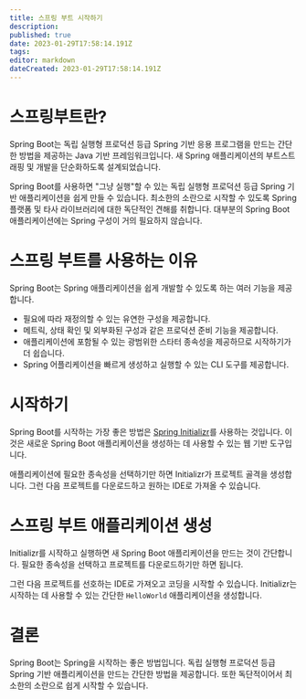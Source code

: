 ```yaml
---
title: 스프링 부트 시작하기
description: 
published: true
date: 2023-01-29T17:58:14.191Z
tags: 
editor: markdown
dateCreated: 2023-01-29T17:58:14.191Z
---
```



# 스프링부트란?

Spring Boot는 독립 실행형 프로덕션 등급 Spring 기반 응용 프로그램을 만드는 간단한 방법을 제공하는 Java 기반 프레임워크입니다. 새 Spring 애플리케이션의 부트스트래핑 및 개발을 단순화하도록 설계되었습니다.

Spring Boot를 사용하면 "그냥 실행"할 수 있는 독립 실행형 프로덕션 등급 Spring 기반 애플리케이션을 쉽게 만들 수 있습니다. 최소한의 소란으로 시작할 수 있도록 Spring 플랫폼 및 타사 라이브러리에 대한 독단적인 견해를 취합니다. 대부분의 Spring Boot 애플리케이션에는 Spring 구성이 거의 필요하지 않습니다.

# 스프링 부트를 사용하는 이유

Spring Boot는 Spring 애플리케이션을 쉽게 개발할 수 있도록 하는 여러 기능을 제공합니다.

- 필요에 따라 재정의할 수 있는 유연한 구성을 제공합니다.
- 메트릭, 상태 확인 및 외부화된 구성과 같은 프로덕션 준비 기능을 제공합니다.
- 애플리케이션에 포함될 수 있는 광범위한 스타터 종속성을 제공하므로 시작하기가 더 쉽습니다.
- Spring 어플리케이션을 빠르게 생성하고 실행할 수 있는 CLI 도구를 제공합니다.

# 시작하기

Spring Boot를 시작하는 가장 좋은 방법은 [Spring Initializr](https://start.spring.io/)를 사용하는 것입니다. 이것은 새로운 Spring Boot 애플리케이션을 생성하는 데 사용할 수 있는 웹 기반 도구입니다.

애플리케이션에 필요한 종속성을 선택하기만 하면 Initializr가 프로젝트 골격을 생성합니다. 그런 다음 프로젝트를 다운로드하고 원하는 IDE로 가져올 수 있습니다.

# 스프링 부트 애플리케이션 생성

Initializr를 시작하고 실행하면 새 Spring Boot 애플리케이션을 만드는 것이 간단합니다. 필요한 종속성을 선택하고 프로젝트를 다운로드하기만 하면 됩니다.

그런 다음 프로젝트를 선호하는 IDE로 가져오고 코딩을 시작할 수 있습니다. Initializr는 시작하는 데 사용할 수 있는 간단한 `HelloWorld` 애플리케이션을 생성합니다.

# 결론

Spring Boot는 Spring을 시작하는 좋은 방법입니다. 독립 실행형 프로덕션 등급 Spring 기반 애플리케이션을 만드는 간단한 방법을 제공합니다. 또한 독단적이어서 최소한의 소란으로 쉽게 시작할 수 있습니다.